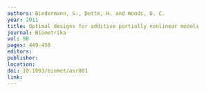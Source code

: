 ```yaml
---
authors: Biedermann, S., Dette, H. and Woods, D. C. 
year: 2011 
title: Optimal designs for additive partially nonlinear models 
journal: Biometrika 
vol: 98 
pages: 449-458 
editors: 
publisher: 
location: 
doi: 10.1093/biomet/asr001 
link: 
---
```

 
